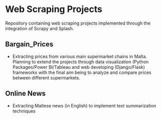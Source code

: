 # Web Scraping Projects

Repository containing web scraping projects implemented through the integration of Scrapy and Splash.

## Bargain_Prices

- Extracting prices from various main supermarket chains in Malta. Planning to extend the projects through data visualization (Python Packages/Power BI/Tableau and web developing (Django/Flask) frameworks with the final aim being to analyze and compare prices between different supermarkets.

## Online News

-  Extracting Maltese news (in English) to implement text summarization techniques
